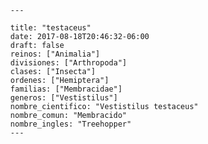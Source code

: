 
      ---

      title: "testaceus"
      date: 2017-08-18T20:46:32-06:00
      draft: false
      reinos: ["Animalia"]
      divisiones: ["Arthropoda"]
      clases: ["Insecta"]
      ordenes: ["Hemiptera"]
      familias: ["Membracidae"]
      generos: ["Vestistilus"]
      nombre_cientifico: "Vestistilus testaceus"
      nombre_comun: "Membracido"
      nombre_ingles: "Treehopper"
      ---

      